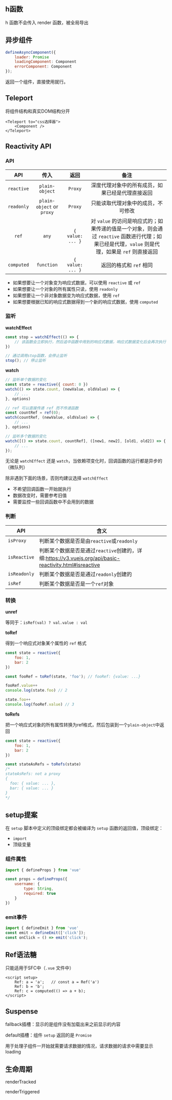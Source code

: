 ## h函数

h 函数不会传入 render 函数，被全局导出

## 异步组件

```javascript
defineAsyncComponent({
	loader: Promise
    loadingComponent: Component
    errorComponent: Component
});
```

返回一个组件，直接使用就行。

## Teleport

将组件结构和真实DOM结构分开

```vue
<Teleport to="css选择器">
    <Component />
</Teleport>
```

## Reactivity API

### API

|    API     |           传入            |       返回       |                             备注                             |
| :--------: | :-----------------------: | :--------------: | :----------------------------------------------------------: |
| `reactive` |      `plain-object`       |     `Proxy`      |       深度代理对象中的所有成员，如果已经是代理直接返回       |
| `readonly` | `plain-object` or `proxy` |     `Proxy`      |              只能读取代理对象中的成员，不可修改              |
|   `ref`    |           `any`           | `{ value: ... }` | 对 `value` 的访问是响应式的；如果传递的值是一个对象，则会通过 `reactive` 函数进行代理；如果已经是代理，`value` 则是代理，如果是 `ref` 则直接返回 |
| `computed` |        `function`         | `{ value: ... }` |                   返回的格式和 `ref` 相同                    |

- 如果想要让一个对象变为响应式数据，可以使用 `reactive` 或 `ref`
- 如果想要让一个对象的所有属性只读，使用 `readonly`
- 如果想要让一个非对象数据变为响应式数据，使用 `ref`
- 如果想要根据已知的响应式数据得到一个新的响应式数据，使用 `computed`

### 监听

**watchEffect**

```javascript
const stop = watchEffect(() => {
    // 该函数会立即执行，然后追中函数中用到的响应式数据，响应式数据变化后会再次执行
})

// 通过调用stop函数，会停止监听
stop(); // 停止监听
```

**watch**

```javascript
// 监听单个数据的变化
const state = reactive({ count: 0 })
watch(() => state.count, (newValue, oldValue) => {
    // ...
}, options)

// ref 可以直接传递 ref 而不传递函数
const countRef = ref(0);
watch(countRef, (newValue, oldValue) => {
    // ...
}, options)

// 监听多个数据的变化
watch([() => state.count, countRef], ([new1, new2], [old1, old2]) => {
    // ...
});
```

无论是 `watchEffect` 还是 `watch`，当依赖项变化时，回调函数的运行都是异步的（微队列）

除非遇到下面的场景，否则均建议选择 `watchEffect`

- 不希望回调函数一开始就执行
- 数据改变时，需要参考旧值
- 需要监控一些回调函数中不会用到的数据

### 判断

| API          | 含义                                                         |
| ------------ | ------------------------------------------------------------ |
| `isProxy`    | 判断某个数据是否是由`reactive`或`readonly`                   |
| `isReactive` | 判断某个数据是否是通过`reactive`创建的，详细:https://v3.vuejs.org/api/basic-reactivity.html#isreactive |
| `isReadonly` | 判断某个数据是否是通过`readonly`创建的                       |
| `isRef`      | 判断某个数据是否是一个`ref`对象                              |

### 转换

**unref**

等同于：`isRef(val) ? val.value : val`

**toRef**

得到一个响应式对象某个属性的 `ref` 格式

```javascript
const state = reactive({
    foo: 1,
    bar: 2
})

const fooRef = toRef(state, 'foo'); // fooRef: {value: ...}

fooRef.value++
console.log(state.foo) // 2

state.foo++
console.log(fooRef.value) // 3
```

**toRefs**

把一个响应式对象的所有属性转换为ref格式，然后包装到一个`plain-object`中返回

```javascript
const state = reactive({
    foo: 1,
    bar: 2
})

const stateAsRefs = toRefs(state)
/*
stateAsRefs: not a proxy
{
  foo: { value: ... },
  bar: { value: ... }
}
*/
```

## setup提案

在 `setup` 脚本中定义的顶级绑定都会被编译为 `setup` 函数的返回值，顶级绑定：

- `import` 
- 顶级变量

### 组件属性

```javascript
import { defineProps } from 'vue'

const props = defineProps({
    username: {
        type: String,
        required: true
    }
})
```

### emit事件

```javascript
import { defineEmit } from 'vue'
const emit = defineEmit(['click']);
const onClick = () => emit('click');
```

## Ref语法糖

只能适用于SFC中（`.vue` 文件中）

```vue
<script setup>
    Ref: a = 'a';	// const a = Ref('a')
    Ref: b = 'b';
    Ref: c = computed(() => a + b);
</script>
```

## Suspense

fallback插槽：显示的是组件没有加载出来之前显示的内容

default插槽：组件 `setup` 返回的是 `Promise`

用于处理子组件一开始就需要请求数据的情况，请求数据的请求中需要显示 loading

## 生命周期

renderTracked

renderTriggered























